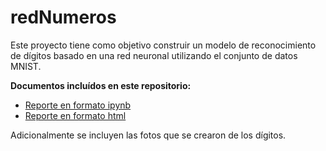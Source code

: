 # redNumeros

Este proyecto tiene como objetivo construir un modelo de reconocimiento de dígitos basado en una red neuronal utilizando el conjunto de datos MNIST. 

**Documentos incluídos en este repositorio:**
- [Reporte en formato ipynb](./RedesNeuronales.ipynb)
- [Reporte en formato html](./RedesNeuronales.html)

Adicionalmente se incluyen las fotos que se crearon de los dígitos.
